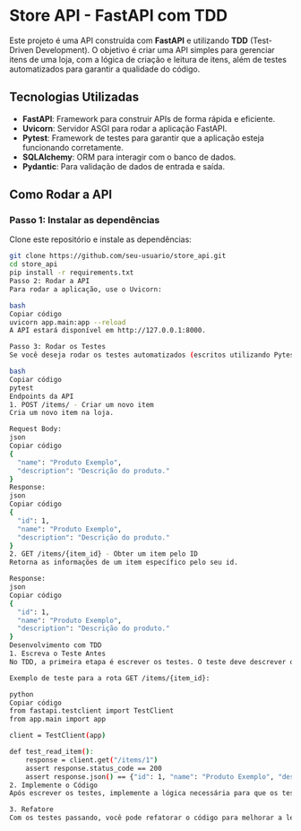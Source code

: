 # Store API - FastAPI com TDD

Este projeto é uma API construída com **FastAPI** e utilizando **TDD** (Test-Driven Development). O objetivo é criar uma API simples para gerenciar itens de uma loja, com a lógica de criação e leitura de itens, além de testes automatizados para garantir a qualidade do código.

## Tecnologias Utilizadas

- **FastAPI**: Framework para construir APIs de forma rápida e eficiente.
- **Uvicorn**: Servidor ASGI para rodar a aplicação FastAPI.
- **Pytest**: Framework de testes para garantir que a aplicação esteja funcionando corretamente.
- **SQLAlchemy**: ORM para interagir com o banco de dados.
- **Pydantic**: Para validação de dados de entrada e saída.

## Como Rodar a API

### Passo 1: Instalar as dependências

Clone este repositório e instale as dependências:

```bash
git clone https://github.com/seu-usuario/store_api.git
cd store_api
pip install -r requirements.txt
Passo 2: Rodar a API
Para rodar a aplicação, use o Uvicorn:

bash
Copiar código
uvicorn app.main:app --reload
A API estará disponível em http://127.0.0.1:8000.

Passo 3: Rodar os Testes
Se você deseja rodar os testes automatizados (escritos utilizando Pytest), use o comando abaixo:

bash
Copiar código
pytest
Endpoints da API
1. POST /items/ - Criar um novo item
Cria um novo item na loja.

Request Body:
json
Copiar código
{
  "name": "Produto Exemplo",
  "description": "Descrição do produto."
}
Response:
json
Copiar código
{
  "id": 1,
  "name": "Produto Exemplo",
  "description": "Descrição do produto."
}
2. GET /items/{item_id} - Obter um item pelo ID
Retorna as informações de um item específico pelo seu id.

Response:
json
Copiar código
{
  "id": 1,
  "name": "Produto Exemplo",
  "description": "Descrição do produto."
}
Desenvolvimento com TDD
1. Escreva o Teste Antes
No TDD, a primeira etapa é escrever os testes. O teste deve descrever o comportamento da funcionalidade que você está implementando. O arquivo de testes pode ser encontrado na pasta tests/.

Exemplo de teste para a rota GET /items/{item_id}:

python
Copiar código
from fastapi.testclient import TestClient
from app.main import app

client = TestClient(app)

def test_read_item():
    response = client.get("/items/1")
    assert response.status_code == 200
    assert response.json() == {"id": 1, "name": "Produto Exemplo", "description": "Descrição do produto."}
2. Implemente o Código
Após escrever os testes, implemente a lógica necessária para que os testes passem. No exemplo acima, você criaria uma função para buscar o item no banco de dados.

3. Refatore
Com os testes passando, você pode refatorar o código para melhorar a legibilidade ou a performance sem quebrar os testes existentes.
